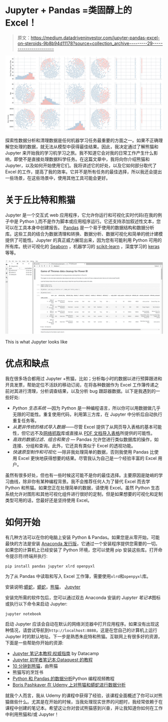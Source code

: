 # Jupyter + Pandas =类固醇上的 Excel！

> 原文：<https://medium.datadriveninvestor.com/jupyter-pandas-excel-on-steroids-9b8b94d11178?source=collection_archive---------29----------------------->

![](img/5f3c6221d6be0a6df85545d4c5018b76.png)

探索性数据分析和清理数据是任何机器学习任务最重要的方面之一。如果不正确理解您处理的数据，就无法从模型中获得最佳结果。因此，我决定通过了解熊猫和 Jupyter 来开始我的学习机学习之旅。我不知道它会对我的日常工作产生什么影响，即使不是直接处理数据科学任务。在这篇文章中，我将向你介绍熊猫和 Jupyter，以及如何开始使用它们。我将讲述它的好处，以及它如何部分取代了 Excel 的工作，提高了我的效率。它并不是所有任务的最佳选择，所以我还会提出一些场景，在这些场景中，使用其他工具可能会更好。

# 关于丘比特和熊猫

Jupyter 是一个交互式 web 应用程序，它允许你运行和可视化实时代码(在我的例子中是 Python ),而不是作为脚本或应用程序运行。它还支持添加叙述性文本，您可以在工具本身中创建报告。 [Pandas](https://pandas.pydata.org/) 是一个易于使用的数据结构和数据分析库。这些工具的结合为数据清理和转换、数据分析、数据可视化和简单的统计建模提供了可能性。Jupyter 的真正威力展现出来，因为您有可能利用 Python 可用的所有库。统计可视化的 [Seaborn](https://seaborn.pydata.org/) ，机器学习的 [scikit-learn](http://scikit-learn.org/stable/) ，深度学习的 [keras](https://keras.io/) 等等。

![](img/232f1ef5184fa44067c77b8363d4665f.png)

This is what Jupyter looks like

# 优点和缺点

我在很多场合都用过 Jupyter +熊猫，比如；分析每小时的数据以进行预算跟进和开具发票，帮助定位不活跃的移动订阅，在将各种数据作为 Excel 工作簿传递之前对其进行清理，分析调查结果，以及分析 bug 跟踪器数据。以下是我遇到的一些好处:

*   *Python 生态系统* —因为 Python 是一种编程语言，所以你可以用数据做几乎无限的可能性。重复使用代码，利用第三方库，在 Jupyter 中分析后自动执行重复任务等。
*   *从更非传统的格式导入数据*——尽管 Excel 提供了从网页导入表格的基本可能性，但它远不及[网络抓取](https://en.wikipedia.org/wiki/Web_scraping)库或直接从 [PDF 文档导入表格](https://github.com/socialcopsdev/camelot)所提供的可能性。
*   *高效的数据过滤、组合和聚合* — Pandas 允许您进行类似数据库的操作，如连接、分组和查询。此外，它还具有类似于 Excel 的透视功能。
*   *快速原型制作和可视化* —除非我处理简单的数据，否则我使用 Pandas 比使用 Excel 更快地获得想要的结果。尽管我认为自己是一个经验丰富的 Excel 用户。

虽然有很多好处，但也有一些时候这可能不是你的最佳选择。主要原因是陡峭的学习曲线，除非你有某种编程背景。我不会推荐任何人为了替代 Excel 而去学 Python 和熊猫。如果您正在处理简单的数据，请使用 Excel。虽然 Python 生态系统允许对图形和其他可视化组件进行很好的定制，但是如果想要的可视化和定制类型可用的话，您最好还是坚持使用 Excel。

# 如何开始

有几种方法可以在你的电脑上安装 Python & Pandas。如果您是从零开始，可能最快的方法是安装 [Anaconda 发行版](https://www.anaconda.com/download/)，它通过一个安装程序提供您需要的一切。如果您的计算机上已经安装了 Python 环境，您可以使用 pip 安装这些库。打开命令提示符/终端并执行:

```
pip install pandas jupyter xlrd openpyxl
```

为了从 Pandas 中读取和写入 Excel 工作簿，需要使用`xlrd`和`openpyxl`库。

安装说明:[蟒蛇](https://docs.anaconda.com/anaconda/install/)，[蟒蛇](https://realpython.com/installing-python/)，[熊猫](https://pandas.pydata.org/pandas-docs/stable/install.html)， [Jupyter](http://jupyter.org/install.html)

安装完所需的软件包后，您可以通过双击 Anaconda 安装的 *Jupyter 笔记本*图标或执行以下命令来启动 Jupyter:

```
jupyter notebook
```

启动 Jupyter 应该会自动在默认的网络浏览器中打开应用程序。如果没有出现这种情况，请尝试导航到`http://localhost:8888`，这是在您自己的计算机上运行 Jupyter 时的默认地址。下一步是熟悉朱庇特和熊猫。互联网上有很多好的资源，下面是一些帮助你开始的资源:

*   [Jupyter 笔记本教程:权威指南](https://www.datacamp.com/community/tutorials/tutorial-jupyter-notebook) by Datacamp
*   [Jupyter 初学者笔记本:Dataquest 的教程](https://www.dataquest.io/blog/jupyter-notebook-tutorial/)
*   [10 分钟到熊猫](https://pandas.pydata.org/pandas-docs/stable/10min.html)，由熊猫
*   熊猫写的烹饪书
*   [Python 和 Pandas 的数据分析](https://pythonprogramming.net/data-analysis-python-pandas-tutorial-introduction/)Python 编程视频教程
*   [Boris Pashkaver 在 Udemy 上对熊猫和蟒蛇进行数据分析](https://www.udemy.com/data-analysis-with-pandas)

就我个人而言，我从 Udemy 的课程中获得了经验，该课程全面概述了你可以对熊猫做些什么。尤其是在开始的时候，当我处理现实世界的问题时，我经常依赖于在课程中创建的笔记本。希望这让你对尝试熊猫感到兴奋，并让我知道你如何在工作中利用熊猫和/或 Jupyter！